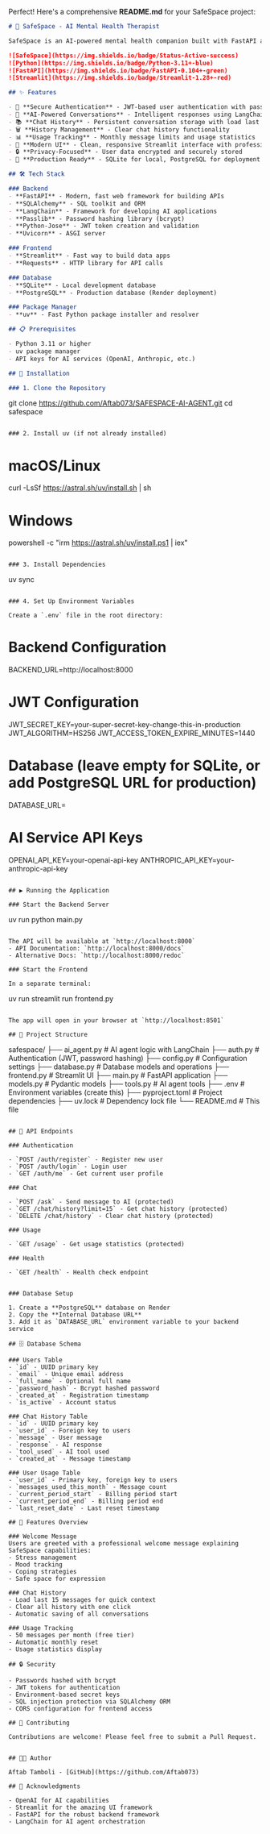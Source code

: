 Perfect! Here's a comprehensive **README.md** for your SafeSpace project:

```markdown
# 🧠 SafeSpace - AI Mental Health Therapist

SafeSpace is an AI-powered mental health companion built with FastAPI and Streamlit. It provides 24/7 emotional support, stress management guidance, and coping strategies through intelligent conversational AI.

![SafeSpace](https://img.shields.io/badge/Status-Active-success)
![Python](https://img.shields.io/badge/Python-3.11+-blue)
![FastAPI](https://img.shields.io/badge/FastAPI-0.104+-green)
![Streamlit](https://img.shields.io/badge/Streamlit-1.28+-red)

## ✨ Features

- 🔐 **Secure Authentication** - JWT-based user authentication with password hashing
- 💬 **AI-Powered Conversations** - Intelligent responses using LangChain and AI agents
- 📚 **Chat History** - Persistent conversation storage with load last 15 messages feature
- 🗑️ **History Management** - Clear chat history functionality
- 📊 **Usage Tracking** - Monthly message limits and usage statistics
- 🎨 **Modern UI** - Clean, responsive Streamlit interface with professional styling
- 🔒 **Privacy-Focused** - User data encrypted and securely stored
- 🚀 **Production Ready** - SQLite for local, PostgreSQL for deployment

## 🛠️ Tech Stack

### Backend
- **FastAPI** - Modern, fast web framework for building APIs
- **SQLAlchemy** - SQL toolkit and ORM
- **LangChain** - Framework for developing AI applications
- **Passlib** - Password hashing library (bcrypt)
- **Python-Jose** - JWT token creation and validation
- **Uvicorn** - ASGI server

### Frontend
- **Streamlit** - Fast way to build data apps
- **Requests** - HTTP library for API calls

### Database
- **SQLite** - Local development database
- **PostgreSQL** - Production database (Render deployment)

### Package Manager
- **uv** - Fast Python package installer and resolver

## 📋 Prerequisites

- Python 3.11 or higher
- uv package manager
- API keys for AI services (OpenAI, Anthropic, etc.)

## 🚀 Installation

### 1. Clone the Repository

```
git clone https://github.com/Aftab073/SAFESPACE-AI-AGENT.git
cd safespace
```

### 2. Install uv (if not already installed)

```
# macOS/Linux
curl -LsSf https://astral.sh/uv/install.sh | sh

# Windows
powershell -c "irm https://astral.sh/uv/install.ps1 | iex"
```

### 3. Install Dependencies

```
uv sync
```

### 4. Set Up Environment Variables

Create a `.env` file in the root directory:

```
# Backend Configuration
BACKEND_URL=http://localhost:8000

# JWT Configuration
JWT_SECRET_KEY=your-super-secret-key-change-this-in-production
JWT_ALGORITHM=HS256
JWT_ACCESS_TOKEN_EXPIRE_MINUTES=1440

# Database (leave empty for SQLite, or add PostgreSQL URL for production)
DATABASE_URL=

# AI Service API Keys
OPENAI_API_KEY=your-openai-api-key
ANTHROPIC_API_KEY=your-anthropic-api-key
```

## ▶️ Running the Application

### Start the Backend Server

```
uv run python main.py
```

The API will be available at `http://localhost:8000`
- API Documentation: `http://localhost:8000/docs`
- Alternative Docs: `http://localhost:8000/redoc`

### Start the Frontend

In a separate terminal:

```
uv run streamlit run frontend.py
```

The app will open in your browser at `http://localhost:8501`

## 📁 Project Structure

```
safespace/
├── ai_agent.py          # AI agent logic with LangChain
├── auth.py              # Authentication (JWT, password hashing)
├── config.py            # Configuration settings
├── database.py          # Database models and operations
├── frontend.py          # Streamlit UI
├── main.py              # FastAPI application
├── models.py            # Pydantic models
├── tools.py             # AI agent tools
├── .env                 # Environment variables (create this)
├── pyproject.toml       # Project dependencies
├── uv.lock              # Dependency lock file
└── README.md            # This file
```

## 🔌 API Endpoints

### Authentication

- `POST /auth/register` - Register new user
- `POST /auth/login` - Login user
- `GET /auth/me` - Get current user profile

### Chat

- `POST /ask` - Send message to AI (protected)
- `GET /chat/history?limit=15` - Get chat history (protected)
- `DELETE /chat/history` - Clear chat history (protected)

### Usage

- `GET /usage` - Get usage statistics (protected)

### Health

- `GET /health` - Health check endpoint


### Database Setup

1. Create a **PostgreSQL** database on Render
2. Copy the **Internal Database URL**
3. Add it as `DATABASE_URL` environment variable to your backend service

## 🗄️ Database Schema

### Users Table
- `id` - UUID primary key
- `email` - Unique email address
- `full_name` - Optional full name
- `password_hash` - Bcrypt hashed password
- `created_at` - Registration timestamp
- `is_active` - Account status

### Chat History Table
- `id` - UUID primary key
- `user_id` - Foreign key to users
- `message` - User message
- `response` - AI response
- `tool_used` - AI tool used
- `created_at` - Message timestamp

### User Usage Table
- `user_id` - Primary key, foreign key to users
- `messages_used_this_month` - Message count
- `current_period_start` - Billing period start
- `current_period_end` - Billing period end
- `last_reset_date` - Last reset timestamp

## 🎨 Features Overview

### Welcome Message
Users are greeted with a professional welcome message explaining SafeSpace capabilities:
- Stress management
- Mood tracking
- Coping strategies
- Safe space for expression

### Chat History
- Load last 15 messages for quick context
- Clear all history with one click
- Automatic saving of all conversations

### Usage Tracking
- 50 messages per month (free tier)
- Automatic monthly reset
- Usage statistics display

## 🔒 Security

- Passwords hashed with bcrypt
- JWT tokens for authentication
- Environment-based secret keys
- SQL injection protection via SQLAlchemy ORM
- CORS configuration for frontend access

## 🤝 Contributing

Contributions are welcome! Please feel free to submit a Pull Request.


## 👨‍💻 Author

Aftab Tamboli - [GitHub](https://github.com/Aftab073)

## 🙏 Acknowledgments

- OpenAI for AI capabilities
- Streamlit for the amazing UI framework
- FastAPI for the robust backend framework
- LangChain for AI agent orchestration

